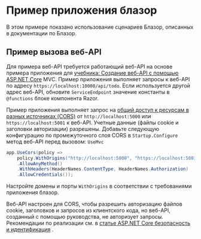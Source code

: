 # <a name="blazor-webassembly-sample-app"></a>Пример приложения блазор

В этом примере показано использование сценариев Блазор, описанных в документации по Блазор.

## <a name="call-web-api-example"></a>Пример вызова веб-API

Для примера веб-API требуется работающий веб-API на основе примера приложения для <a href="https://docs.microsoft.com/aspnet/core/tutorials/first-web-api">учебника: Создание веб-API с помощью ASP.NET Core</a> MVC. Пример приложения выполняет запросы к веб-API по адресу `https://localhost:10000/api/todo`. Если используется другой адрес веб-API, обновите `ServiceEndpoint` значение константы в `@functions` блоке компонента Razor.</p>

Пример приложения выполняет запрос на <a href="https://docs.microsoft.com/aspnet/core/security/cors">общий доступ к ресурсам в разных источниках (CORS)</a> от `http://localhost:5000` или `https://localhost:5001` к веб-API. Учетные данные (файлы cookie и заголовки авторизации) разрешены. Добавьте следующую конфигурацию по промежуточного слоя CORS в `Startup.Configure` метод веб-API перед вызовом: `UseMvc`</p>

```csharp
app.UseCors(policy => 
    policy.WithOrigins("http://localhost:5000", "https://localhost:5001")
    .AllowAnyMethod()
    .WithHeaders(HeaderNames.ContentType, HeaderNames.Authorization)
    .AllowCredentials());
```

Настройте домены и порты `WithOrigins` в соответствии с требованиями приложения блазор.

Веб-API настроен для CORS, чтобы разрешить авторизацию файлов cookie, заголовков и запросов из клиентского кода, но веб-API, созданный с помощью руководства, не авторизует запросы. Рекомендации по реализации см. в <a href="https://docs.microsoft.com/aspnet/core/security/">статье ASP.NET Core безопасность и идентификация</a> .
